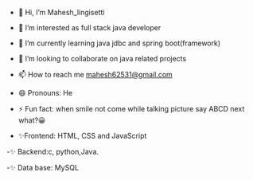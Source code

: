 - 👋 Hi, I’m Mahesh_lingisetti
- 👀 I’m interested as full stack java developer 
- 🌱 I’m currently learning java jdbc and spring boot(framework)
- 💞️ I’m looking to collaborate on java related projects 
- 📫 How to reach me mahesh62531@gmail.com
- 😄 Pronouns: He
- ⚡ Fun fact: when smile not come while talking picture say ABCD next what?😀

- ✨Frontend: HTML, CSS and JavaScript

-✨ Backend:c, python,Java.

-✨ Data base: MySQL 
<!---
mahesh9642/mahesh9642 is a ✨ special ✨ repository because its `README.md` (this file) appears on your GitHub profile.
You can click the Preview link to take a look at your changes.
--->
